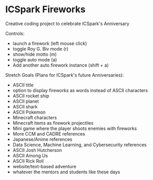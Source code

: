 # ICSpark Fireworks
Creative coding project to celebrate ICSpark's Anniversary

Controls:
- launch a firework (left mouse click)
- toggle Roy G. Biv mode (r)
- show/hide motto (m)
- toggle auto mode (a)
- Add another auto firework instance (shift + a)

Stretch Goals (Plans for ICSpark's future Anniversaries):
- ASCII title
- option to display fireworks as words instead of ASCII characters
- ASCII rocket ship
- ASCII planet
- ASCII shark
- ASCII Pokemon
- Minecraft characters
- Minecraft items as firework projectiles
- Mini game where the player shoots enemies with fireworks
- More CCM and CADRE references
- Japanese/Anime references
- Data Science, Machine Learning, and Cybersecurity references
- ASCII Josh Hutcherson
- ASCII Among Us
- ASCII Rick Roll
- website/text-based adventure
- whatever the mentors and students like these days
